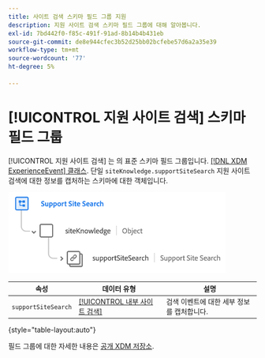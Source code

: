 ```yaml
---
title: 사이트 검색 스키마 필드 그룹 지원
description: 지원 사이트 검색 스키마 필드 그룹에 대해 알아봅니다.
exl-id: 7bd442f0-f85c-491f-91ad-8b14b4b431eb
source-git-commit: de8e944cfec3b52d25bb02bcfebe57d6a2a35e39
workflow-type: tm+mt
source-wordcount: '77'
ht-degree: 5%

---
```


# [!UICONTROL 지원 사이트 검색] 스키마 필드 그룹

[!UICONTROL 지원 사이트 검색] 는 의 표준 스키마 필드 그룹입니다. [[!DNL XDM ExperienceEvent] 클래스](../../classes/experienceevent.md). 단일 `siteKnowledge.supportSiteSearch` 지원 사이트 검색에 대한 정보를 캡처하는 스키마에 대한 객체입니다.

![](../../images/field-groups/support-site-search.png)

| 속성 | 데이터 유형 | 설명 |
| --- | --- | --- |
| `supportSiteSearch` | [[!UICONTROL 내부 사이트 검색]](../../data-types/internal-site-search.md) | 검색 이벤트에 대한 세부 정보를 캡처합니다. |

{style="table-layout:auto"}

필드 그룹에 대한 자세한 내용은 [공개 XDM 저장소](https://github.com/adobe/xdm/blob/master/docs/reference/fieldgroups/experience-event/experienceevent-support-site-search.schema.json).
